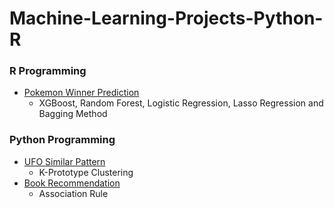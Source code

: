 # Machine-Learning-Projects-Python-R

### R Programming
* [Pokemon Winner Prediction](https://github.com/JackChu03/JackChu03-Machine-Learning-Projects-Python-R/blob/main/Jack%20Chu's%20Machine%20Learning/Pokemon%20Final%20Project.Rmd)
  * XGBoost, Random Forest, Logistic Regression, Lasso Regression and Bagging Method

### Python Programming
* [UFO Similar Pattern](https://github.com/JackChu03/JackChu03-Machine-Learning-Projects-Python-R/blob/main/Jack%20Chu's%20Machine%20Learning/UFO%20clustering.py)
  * K-Prototype Clustering
* [Book Recommendation](https://github.com/JackChu03/JackChu03-Machine-Learning-Projects-Python-R/blob/main/Jack%20Chu's%20Machine%20Learning/Book%20Recommendation%20(Assiciation%20Rule).py)
  * Association Rule
  
